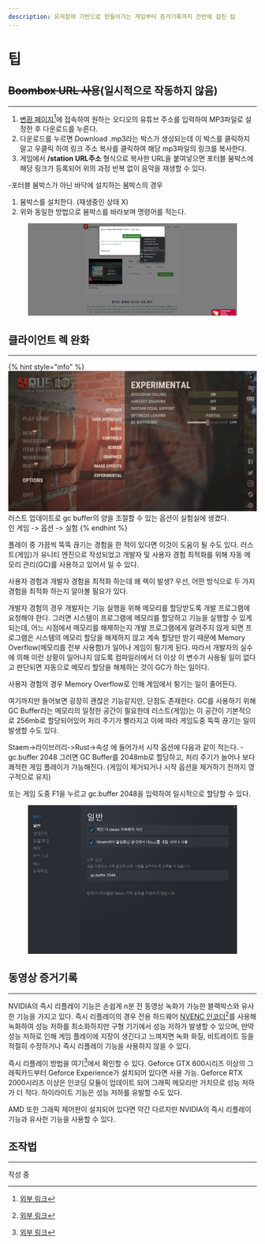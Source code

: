 ```yaml
---
description: 유저참여 기반으로 만들어가는 게임부터 증거기록까지 전반에 걸친 팁
---
```


# 팁

## ~~Boombox URL 사용~~(일시적으로 작동하지 않음)

***

1. [변환 페이지](#user-content-fn-1)[^1]에 접속하여 원하는 오디오의 유튜브 주소를 입력하여 MP3파일로 설정한 후 다운로드를 누른다.
2. 다운로드를 누르면 Download .mp3라는 박스가 생성되는데 이 박스를 클릭하지 말고 우클릭 하여 링크 주소 복사를 클릭하여 해당 mp3파일의 링크를 복사한다.
3. 게임에서 **/station URL주소** 형식으로 복사한 URL을 붙여넣으면 포터블 붐박스에 해당 링크가 등록되어 위의 과정 반복 없이 음악을 재생할 수 있다.

\-포터블 붐박스가 아닌 바닥에 설치하는 붐박스의 경우

1. 붐박스를 설치한다. (재생중인 상태  X)
2. 위와 동일한 방법으로 붐박스를 바라보며 명령어를 적는다.

<figure><img src=".gitbook/assets/image (1) (1).png" alt=""><figcaption></figcaption></figure>

## 클라이언트 렉 완화 <a href="#lag-improvement" id="lag-improvement"></a>

***

{% hint style="info" %}
<img src=".gitbook/assets/image (4).png" alt="" data-size="original">\
러스트 업데이트로 gc buffer의 양을 조절할 수 있는 옵션이 실험실에 생겼다.\
인 게임 -> 옵션 -> 실험
{% endhint %}

플레이 중 가끔씩 뚝뚝 끊기는 경험을 한 적이 있다면 이것이 도움이 될 수도 있다. 러스트(게임)가 유니티 엔진으로 작성되었고 개발자 및 사용자 경험 최적화를 위해 자동 메모리 관리(GC)를 사용하고 있어서 일 수 있다.

사용자 경험과 개발자 경험을 최적화 하는데 왜 렉이 발생? 우선, 어떤 방식으로 두 가지 경험을 최적화 하는지 알아볼 필요가 있다.

개발자 경험의 경우 개발자는 기능 실행을 위해 메모리를 할당받도록 개발 프로그램에 요청해야 한다. 그러면 시스템이 프로그램에 메모리를 할당하고 기능을 실행할 수 있게 되는데, 어느 시점에서 메모리를 해제하는지 개발 프로그램에게 알려주지 않게 되면 프로그램은 시스템의 메모리 할당을 해제하지 않고 계속 할당만 받기 때문에 Memory Overflow(메모리를 전부 사용함)가 일어나 게임이 튕기게 된다. 따라서 개발자의 실수에 의해 이런 상황이 일어나지 않도록 컴파일러에서 더 이상 이 변수가 사용될 일이 없다고 판단되면 자동으로 메모리 할당을 해제하는 것이 GC가 하는 일이다.

사용자 경험의 경우 Memory Overflow로 인해 게임에서 튕기는 일이 줄어든다.

여기까지만 들어보면 굉장히 괜찮은 기능같지만, 단점도 존재한다. GC를 사용하기 위해 GC Buffer라는 메모리의 일정한 공간이 필요한데 러스트(게임)는 이 공간이 기본적으로 256mb로 할당되어있어 처리 주기가 빨라지고 이에 따라 게임도중 뚝뚝 끊기는 일이 발생할 수도 있다.

Staem->라이브러리->Rust->속성 에 들어가서 시작 옵션에 다음과 같이 적는다. -gc.buffer 2048 그러면 GC Buffer를 2048mb로 할당하고, 처리 주기가 늘어나 보다 쾌적한 게임 플레이가 가능해진다. (게임이 제거되거나 시작 옵션을 제거하기 전까지 영구적으로 유지)

또는 게임 도중 F1을 누르고 gc.buffer 2048을 입력하여 일시적으로 할당할 수 있다.

<figure><img src=".gitbook/assets/image (15).png" alt=""><figcaption></figcaption></figure>

## 동영상 증거기록 <a href="#automatic-recording" id="automatic-recording"></a>

***

NVIDIA의 즉시 리플레이 기능은 손쉽게 n분 전 동영상 녹화가 가능한 블랙박스와 유사한 기능을 가지고 있다. 즉시 리플레이의 경우 전용 하드웨어 [NVENC 인코더](#user-content-fn-2)[^2]를 사용해 녹화하여 성능 저하를 최소화하지만 구형 기기에서 성능 저하가 발생할 수 있으며, 만약 성능 저하로 인해 게임 플레이에 지장이 생긴다고 느껴지면 녹화 화질, 비트레이트 등을 적절히 수정하거나 즉시 리플레이 기능을 사용하지 않을 수 있다.

즉시 리플레이 방법을 여기[^3]에서 확인할 수 있다. Geforce GTX 600시리즈 이상의 그래픽카드부터 Geforce Experience가 설치되어 있다면 사용 가능. Geforce RTX 2000시리즈 이상은 인코딩 모듈이 업데이트 되어 그래픽 메모리만 거치므로 성능 저하가 더 적다. 하이라이트 기능은 성능 저하를 유발할 수도 있다.

&#x20;AMD 또한 그래픽 제어판이 설치되어 있다면 약간 다르지만 NVIDIA의 즉시 리플레이 기능과 유사한 기능을 사용할 수 있다.

## 조작법 <a href="#manual" id="manual"></a>

***

작성 중

[^1]: [외부 링크](https://www.y2mate.com/kr788)

[^2]: [외부 링크](https://namu.wiki/w/NVIDIA%20NVENC)

[^3]: [외부 링크](https://ko.gadget-info.com/68889-how-to-set-up-instant-replay-on-nvidia-geforce-experience)

